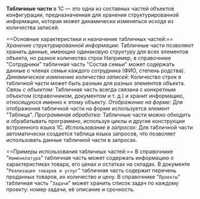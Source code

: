 **Табличные части** в 1С — это одна из составных частей объектов конфигурации, предназначенная для хранения структурированной информации, которая может динамически изменяться исходя из количества записей.

==Основные характеристики и назначение табличных частей:==
*Хранение структурированной информации:*
 Табличные части позволяют хранить данные, имеющие одинаковую структуру для всех элементов объекта, но разное количество строк Например, в справочнике "Сотрудники" табличная часть "Состав семьи" может содержать данные о членах семьи каждого сотрудника (ФИО, степень родства).
*Динамическое изменение количества записей:*
 Количество строк в табличной части может быть разным для разных элементов объекта.
*Связь с объектом:*
 Табличная часть всегда связана с конкретным объектом (справочником, документом и т. д.) и хранит информацию, относящуюся именно к этому объекту.
*Отображение на форме:*
 Для отображения табличной части на форме используется элемент "Таблица".
*Программная обработка:*
 Табличные части можно обходить и обрабатывать программно, используя циклы и другие конструкции встроенного языка 1С.
*Использование в запросах:*
 Для табличной части автоматически создается таблица языка запросов, что позволяет использовать данные табличной части в запросах.

==Примеры использования табличных частей:==
В справочнике "`Номенклатура`" табличная часть может содержать информацию о характеристиках товара, его ценах и остатках на складах.
В документе "`Реализация товаров и услуг`" табличная часть содержит перечень проданных товаров, их количество и цену.
В справочнике "`Проекты`" табличная часть "`Задачи`" может хранить список задач по каждому проекту: номер задачи, её описание и срочность.
